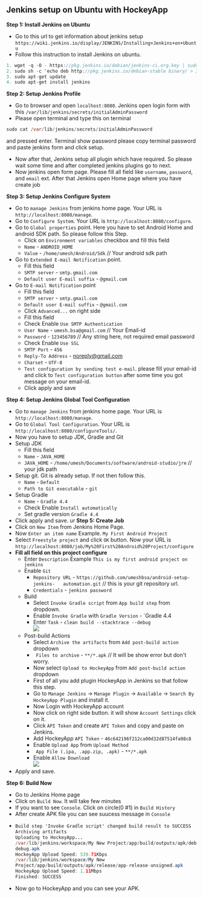 ## Jenkins setup on Ubuntu with HockeyApp

**Step 1: Install Jenkins on Ubuntu**

* Go to this url to get information about jenkins setup `https://wiki.jenkins.io/display/JENKINS/Installing+Jenkins+on+Ubuntu`
*  Follow this instruction to install Jenkins on ubuntu.
```java
1. wget -q -O - https://pkg.jenkins.io/debian/jenkins-ci.org.key | sudo apt-key add -
2. sudo sh -c 'echo deb http://pkg.jenkins.io/debian-stable binary/ > 3. /etc/apt/sources.list.d/jenkins.list'
3. sudo apt-get update
4. sudo apt-get install jenkins
```
**Step 2: Setup Jenkins Profile**
* Go to browser and open `localhost:8080`. Jenkins open login form with this
`/var/lib/jenkins/secrets/initialAdminPassword`
* Please open terminal and type this on terminal
```java
sudo cat /var/lib/jenkins/secrets/initialAdminPassword
```
and pressed enter. Terminal show password please copy terminal password and paste jenkins form and click setup.
* Now after that, Jenkins setup all plugin which have required. So please wait some time and after completed jenkins plugins  go to next.
* Now jenkins open form page. Please fill all field like `username`, `password`, and `email` ext. After that Jenkins open Home page where you have create job

**Step 3: Setup Jenkins Configure System**
* Go to `manage Jenkins` from jenkins home page. Your URL is `http://localhost:8080/manage`.
* Go to `Configure System`. Your URL is `http://localhost:8080/configure`.
* Go to `Global properties` point. Here you have to set Android Home and android SDK path. So please follow this Step.
  * Click on `Environment variables` checkbox and fill this field
  * `Name` - `ANDROID_HOME`
  * `Value` - `/home/umesh/Android/Sdk` // Your android sdk path
* Go to `Extended E-mail Notification` point.
  * Fill this field
  * `SMTP server` - `smtp.gmail.com`
  * `Default user E-mail suffix` - `@gmail.com`
* Go to `E-mail Notification` point
  * Fill this field
  * `SMTP server` - `smtp.gmail.com`
  * `Default user E-mail suffix` - `@gmail.com`
  * Click `Advanced...` on right side
  * Fill this field
  * Check Enable `Use SMTP Authentication`
  * `User Name` - `umesh.bsa@gmail.com` // Your Email-id
  * `Password` - `123456789` // Any string here, not required email password
  * Check Enable `Use SSL`
  * `SMTP Port` - `456`
  * `Reply-To Address` - noreply@gmail.com
  * `Charset` - `UTF-8`
  * `Test configuration by sending test e-mail`. please fill your email-id and  click to `Test configuration button` after some time you got message on your email-id.
  * Click apply and save
  
**Step 4: Setup Jenkins Global Tool Configuration**
* Go to `manage Jenkins` from jenkins home page. Your URL is `http://localhost:8080/manage`.
* Go to `Global Tool Configuration`. Your URL is `http://localhost:8080/configureTools/`.
* Now you have to setup JDK, Gradle and Git
* Setup JDK
  * Fill this field
  * `Name` - `JAVA_HOME`
  * `JAVA_HOME` - `/home/umesh/Documents/software/android-studio/jre` // your jdk path
* Setup git. Git is already setup. If not then follow this.
  * `Name` - `Default`
  * `Path to Git executable` - `git`
* Setup Gradle
  * `Name` - `Gradle 4.4`
  * Check Enable `Install automatically`
  * Set gradle version `Gradle 4.4`
* Click apply and save.
ur 
**Step 5: Create Job**
* Click on `New Item` from Jenkins Home Page.
* Now `Enter an item name` Example. `My First Android Project`
* Select `Freestyle project` and click `OK` button. Now your URL is `http://localhost:8080/job/My%20First%20Android%20Project/configure`
* **Fill all field on this project configure** 
  * Enter `Description` Example  `This is my first android project on jenkins`
  * Enable `Git`
    * `Repository URL` - `https://github.com/umeshbsa/android-setup-jenkins-  
    automation.git` // this is your git repository url.
    * `Credentials` - `jenkins password`
  * Build
    * Select `Invoke Gradle script` from `App build step` from dropdown.
    * Enable `Invoke Gradle` with `Gradle Version` - `Gradle 4.4
    * Enter `Task` - `clean build --stacktrace --debug`<br/>
    <img src="https://github.com/umeshbsa/android-setup-jenkins-automation/blob/master/jenkins0.png"/><br/>
  * Post-build Actions
    * Select `Archive the artifacts` from `Add post-build action` dropdown  
    * `	Files to archive` - `**/*.apk` // It will be show error but don't worry.
    * Now select `Upload to HockeyApp` from `Add post-build action` dropdown 
    * First of all you add plugin HockeyApp in Jenkins so that follow this step.
    * Go to `Manage Jenkins` -> `Manage Plugin` -> `Available` -> `Search By HockeyApp Plugin` and install it.
    * Now Login with HockeyApp account
    * Now click on right side button. it will show `Account Settings` click on it.
    * Click `API Token` and create `API Token` and copy and paste on Jenkins. 
    * Add HockeyApp `API Token` - `46c642196f212ca00d32d87514fa98c8`
    * Enable `Upload App` from `Upload Method`
    * `	App File (.ipa, .app.zip, .apk)` - `**/*.apk`
    * Enable `Allow Download`<br/>
    <img src="https://github.com/umeshbsa/android-setup-jenkins-automation/blob/master/jenkins1.png"/><br/>
 * Apply and save.

**Step 6: Build Now**
 * Go to Jenkins Home page
 * Click on `Build Now`. It will take few minutes
 * If you want to see `Console`. Click on circle(0 #1) in `Build History`
 * After create APK file you can see suucess message in `Console`
 * ```java
   Build step 'Invoke Gradle script' changed build result to SUCCESS
   Archiving artifacts
   Uploading to HockeyApp...
   /var/lib/jenkins/workspace/My New Project/app/build/outputs/apk/debug/app-  
   debug.apk
   HockeyApp Upload Speed: 539.71Kbps
   /var/lib/jenkins/workspace/My New 
   Project/app/build/outputs/apk/release/app-release-unsigned.apk
   HockeyApp Upload Speed: 1.11Mbps
   Finished: SUCCESS
   ```
  * Now go to HockeyApp and you can see your APK.
